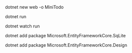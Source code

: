 dotnet new web -o MiniTodo

dotnet run 

dotnet watch run

dotnet add package Microsoft.EntityFrameworkCore.SqLite


dotnet add package Microsoft.EntityFrameworkCore.Design